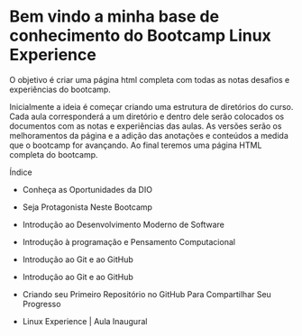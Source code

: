 # Bem vindo a minha base de conhecimento do Bootcamp Linux Experience

O objetivo é criar uma página html completa com todas as notas desafios e experiências do bootcamp.

Inicialmente a ideia é começar criando uma estrutura de diretórios do curso. Cada aula corresponderá a um diretório e dentro dele serão colocados os documentos com as notas e experiências das aulas. As versões serão os melhoramentos da página e a adição das anotações  e conteúdos a medida que o bootcamp for avançando. Ao final teremos uma página HTML completa do bootcamp.

Índice

- Conheça as Oportunidades da DIO

- Seja Protagonista Neste Bootcamp

- Introdução ao Desenvolvimento Moderno de Software

- Introdução à programação e Pensamento Computacional

- Introdução ao Git e ao GitHub

- Introdução ao Git e ao GitHub

- Criando seu Primeiro Repositório no GitHub Para Compartilhar Seu Progresso

- Linux Experience | Aula Inaugural

  